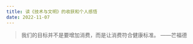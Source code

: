 ```yaml
---
title: 读《技术与文明》的收获和个人感悟
date: 2022-11-07
---
```


> 我们的目标并不是要增加消费，而是让消费符合健康标准。                               ——芒福德

<!--more-->




